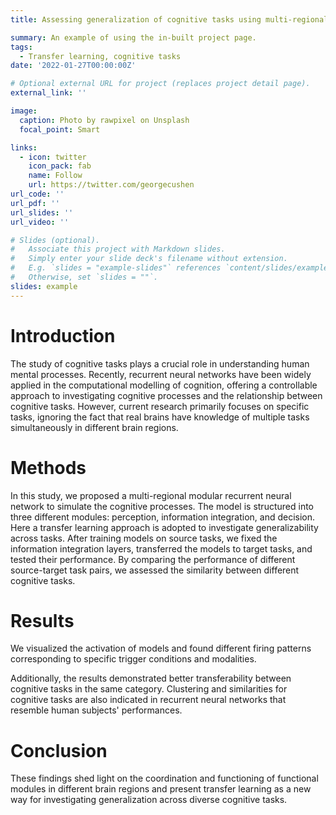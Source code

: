 ```yaml
---
title: Assessing generalization of cognitive tasks using multi-regional modular recurrent neural networks with transfer learning

summary: An example of using the in-built project page.
tags:
  - Transfer learning, cognitive tasks
date: '2022-01-27T00:00:00Z'

# Optional external URL for project (replaces project detail page).
external_link: ''

image:
  caption: Photo by rawpixel on Unsplash
  focal_point: Smart

links:
  - icon: twitter
    icon_pack: fab
    name: Follow
    url: https://twitter.com/georgecushen
url_code: ''
url_pdf: ''
url_slides: ''
url_video: ''

# Slides (optional).
#   Associate this project with Markdown slides.
#   Simply enter your slide deck's filename without extension.
#   E.g. `slides = "example-slides"` references `content/slides/example-slides.md`.
#   Otherwise, set `slides = ""`.
slides: example
---
```


# Introduction
The study of cognitive tasks plays a crucial role in understanding human mental processes. Recently, recurrent neural networks have been widely applied in the computational modelling of cognition, offering a controllable approach to investigating cognitive processes and the relationship between cognitive tasks. However, current research primarily focuses on specific tasks, ignoring the fact that real brains have knowledge of multiple tasks simultaneously in different brain regions.

# Methods
In this study, we proposed a multi-regional modular recurrent neural network to simulate the cognitive processes. The model is structured into three different modules: perception, information integration, and decision. Here a transfer learning approach is adopted to investigate generalizability across tasks. After training models on source tasks, we fixed the information integration layers, transferred the models to target tasks, and tested their performance. By comparing the performance of different source-target task pairs, we assessed the similarity between different cognitive tasks.

# Results
We visualized the activation of models and found different firing patterns corresponding to specific trigger conditions and modalities.

Additionally, the results demonstrated better transferability between cognitive tasks in the same category. Clustering and similarities for cognitive tasks are also indicated in recurrent neural networks that resemble human subjects' performances.


# Conclusion
These findings shed light on the coordination and functioning of functional modules in different brain regions and present transfer learning as a new way for investigating generalization across diverse cognitive tasks.



